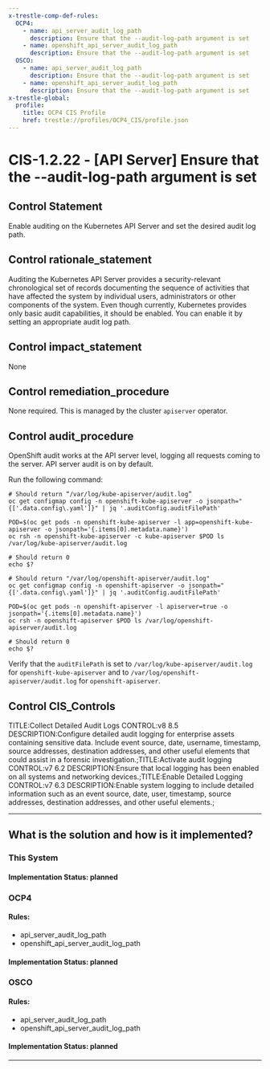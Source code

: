 ```yaml
---
x-trestle-comp-def-rules:
  OCP4:
    - name: api_server_audit_log_path
      description: Ensure that the --audit-log-path argument is set
    - name: openshift_api_server_audit_log_path
      description: Ensure that the --audit-log-path argument is set
  OSCO:
    - name: api_server_audit_log_path
      description: Ensure that the --audit-log-path argument is set
    - name: openshift_api_server_audit_log_path
      description: Ensure that the --audit-log-path argument is set
x-trestle-global:
  profile:
    title: OCP4 CIS Profile
    href: trestle://profiles/OCP4_CIS/profile.json
---
```


# CIS-1.2.22 - \[API Server\] Ensure that the --audit-log-path argument is set

## Control Statement

Enable auditing on the Kubernetes API Server and set the desired audit log path.

## Control rationale_statement

Auditing the Kubernetes API Server provides a security-relevant chronological set of records documenting the sequence of activities that have affected the system by individual users, administrators or other components of the system. Even though currently, Kubernetes provides only basic audit capabilities, it should be enabled. You can enable it by setting an appropriate audit log path.

## Control impact_statement

None

## Control remediation_procedure

None required. This is managed by the cluster `apiserver` operator.

## Control audit_procedure

OpenShift audit works at the API server level, logging all requests coming to the server. API server audit is on by default.

Run the following command:

```
# Should return “/var/log/kube-apiserver/audit.log”
oc get configmap config -n openshift-kube-apiserver -o jsonpath="{['.data.config\.yaml']}" | jq '.auditConfig.auditFilePath'

POD=$(oc get pods -n openshift-kube-apiserver -l app=openshift-kube-apiserver -o jsonpath='{.items[0].metadata.name}')
oc rsh -n openshift-kube-apiserver -c kube-apiserver $POD ls /var/log/kube-apiserver/audit.log

# Should return 0
echo $?

# Should return "/var/log/openshift-apiserver/audit.log"
oc get configmap config -n openshift-apiserver -o jsonpath="{['.data.config\.yaml']}" | jq '.auditConfig.auditFilePath'

POD=$(oc get pods -n openshift-apiserver -l apiserver=true -o jsonpath='{.items[0].metadata.name}')
oc rsh -n openshift-apiserver $POD ls /var/log/openshift-apiserver/audit.log

# Should return 0
echo $?
```

Verify that the `auditFilePath` is set to `/var/log/kube-apiserver/audit.log` for `openshift-kube-apiserver` and to `/var/log/openshift-apiserver/audit.log` for `openshift-apiserver`.

## Control CIS_Controls

TITLE:Collect Detailed Audit Logs CONTROL:v8 8.5 DESCRIPTION:Configure detailed audit logging for enterprise assets containing sensitive data. Include event source, date, username, timestamp, source addresses, destination addresses, and other useful elements that could assist in a forensic investigation.;TITLE:Activate audit logging CONTROL:v7 6.2 DESCRIPTION:Ensure that local logging has been enabled on all systems and networking devices.;TITLE:Enable Detailed Logging CONTROL:v7 6.3 DESCRIPTION:Enable system logging to include detailed information such as an event source, date, user, timestamp, source addresses, destination addresses, and other useful elements.;

______________________________________________________________________

## What is the solution and how is it implemented?

<!-- For implementation status enter one of: implemented, partial, planned, alternative, not-applicable -->

<!-- Note that the list of rules under ### Rules: is read-only and changes will not be captured after assembly to JSON -->

### This System

<!-- Add implementation prose for the main This System component for control: CIS-1.2.22 -->

#### Implementation Status: planned

### OCP4

<!-- Add control implementation description here for control: CIS-1.2.22 -->

#### Rules:

  - api_server_audit_log_path
  - openshift_api_server_audit_log_path

#### Implementation Status: planned

### OSCO

<!-- Add control implementation description here for control: CIS-1.2.22 -->

#### Rules:

  - api_server_audit_log_path
  - openshift_api_server_audit_log_path

#### Implementation Status: planned

______________________________________________________________________
